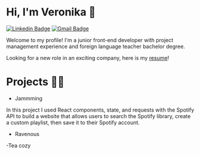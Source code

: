 # Hi, I'm Veronika 👋 
[![Linkedin Badge](https://img.shields.io/badge/-vshakun-blue?style=flat&logo=Linkedin&logoColor=white&link=https://www.linkedin.com/in/veronika-shakun-5223701b0/)](https://www.linkedin.com/in/veronika-shakun-5223701b0/)
[![Gmail Badge](https://img.shields.io/badge/-veronika.shakun-c14438?style=flat&logo=Gmail&logoColor=white&link=mailto:veronika.shakun@gmail.com)](mailto:veronika.shakun@gmail.com)

Welcome to my profile! I'm a junior front-end developer with project management experience and foreign language teacher bachelor degree. 

Looking for a new role in an exciting company, here is my [resume](https://www.linkedin.com/in/veronika-shakun-5223701b0/)!

# Projects :woman_technologist:

- Jammming

In this project I used React components, state, and requests with the Spotify API to build a website that allows users to search the Spotify library, create a custom playlist, then save it to their Spotify account.

- Ravenous

-Tea cozy
